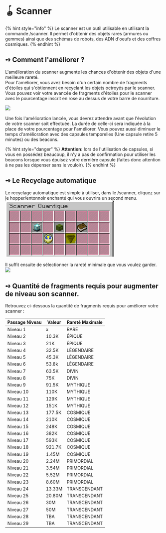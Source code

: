 # 🪀 Scanner

{% hint style="info" %}
Le scanner est un outil utilisable en utilisant la commande /scanner. Il permet d'obtenir des objets rares (armures ou gemmes) ainsi que des schémas de robots, des ADN d'oeufs et des coffres cosmiques.
{% endhint %}

## **➺** Comment l'améliorer ?

L'amélioration du scanner augmente les chances d'obtenir des objets d'une meilleure rareté.\
Pour l'améliorer, vous avez besoin d'un certain nombre de fragments d'étoiles qui s'obtiennent en recyclant les objets octroyés par le scanner. Vous pouvez voir votre avancée de fragments d'étoiles pour le scanner avec le pourcentage inscrit en rose au dessus de votre barre de nourriture.

![](../ressources/scanner\_pourcent.png)

Une fois l'amélioration lancée, vous devrez attendre avant que l'évolution de votre scanner soit effectuée. La durée de celle-ci sera indiquée à la place de votre pourcentage pour l'améliorer. Vous pouvez aussi diminuer le temps d'amélioration avec des capsules temporelles (Une capsule retire 5 minutes) ou des beacons.

{% hint style="danger" %}
**Attention:** lors de l'utilisation de capsules, si vous en possédez beaucoup, il n'y a pas de confirmation pour utiliser les beacons lorsque vous épuisez votre dernière capsule (faites donc attention à ne pas les dépenser sans le vouloir).
{% endhint %}

## **➺** Le Recyclage automatique

Le recyclage automatique est simple à utiliser, dans le /scanner, cliquez sur le hopper/entonnoir enchanté qui vous ouvrira un second menu.\
![](../ressources/scanner.png)

Il suffit ensuite de sélectionner la rareté minimale que vous voulez garder.\
![](../ressources/emnu\_recyclage.png)

## **➺** Quantité de fragments requis pour augmenter de niveau son scanner.

Retrouvez ci-dessous la quantité de fragments requis pour améliorer votre scanner :

| Passage Niveau | Valeur | Rareté Maximale |
| -------------- | ------ | --------------- |
| Niveau 1       | x      | RARE            |
| Niveau 2       | 10.3K  | ÉPIQUE          |
| Niveau 3       | 21K    | ÉPIQUE          |
| Niveau 4       | 32.5K  | LÉGENDAIRE      |
| Niveau 5       | 45.3K  | LÉGENDAIRE      |
| Niveau 6       | 53.8k  | LÉGENDAIRE      |
| Niveau 7       | 63.5K  | DIVIN           |
| Niveau 8       | 75K    | DIVIN           |
| Niveau 9       | 91.5K  | MYTHIQUE        |
| Niveau 10      | 110K   | MYTHIQUE        |
| Niveau 11      | 129K   | MYTHIQUE        |
| Niveau 12      | 151K   | MYTHIQUE        |
| Niveau 13      | 177.5K | COSMIQUE        |
| Niveau 14      | 210K   | COSMIQUE        |
| Niveau 15      | 248K   | COSMIQUE        |
| Niveau 16      | 382K   | COSMIQUE        |
| Niveau 17      | 593K   | COSMIQUE        |
| Niveau 18      | 921.7K | COSMIQUE        |
| Niveau 19      | 1.45M  | COSMIQUE        |
| Niveau 20      | 2.24M  | PRIMORDIAL      |
| Niveau 21      | 3.54M  | PRIMORDIAL      |
| Niveau 22      | 5.52M  | PRIMORDIAL      |
| Niveau 23      | 8.60M  | PRIMORDIAL      |
| Niveau 24      | 13.33M | TRANSCENDANT    |
| Niveau 25      | 20.80M | TRANSCENDANT    |
| Niveau 26      | 30M    | TRANSCENDANT    |
| Niveau 27      | 50M    | TRANSCENDANT    |
| Niveau 28      | TBA    | TRANSCENDANT    |
| Niveau 29      | TBA    | TRANSCENDANT    |
